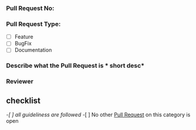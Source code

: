 ### Pull Request No:

### Pull Request Type:

*[ ] Feature
*[ ] BugFix
*[ ] Documentation 

### Describe what the Pull Request is * short desc*
### Reviewer
## checklist
-*[ ] all guideliness are followed
-*[ ] No other [Pull Request](.../../) on this category is open
